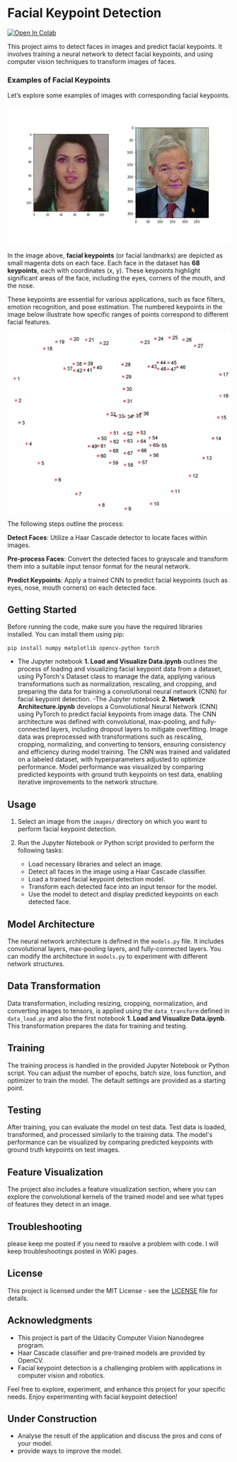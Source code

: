 # Facial Keypoint Detection

<a target="_blank" href="https://colab.research.google.com/github/hhosseinian/Face_Recognition">
  <img src="https://colab.research.google.com/assets/colab-badge.svg" alt="Open In Colab"/>
</a>

This project aims to detect faces in images and predict facial keypoints. It involves training a neural network to detect facial keypoints, and using computer vision techniques to transform images of faces. 

### Examples of Facial Keypoints

Let’s explore some examples of images with corresponding facial keypoints.

![Facial Keypoints Example](images/key_pts_example.png)

In the image above, **facial keypoints** (or facial landmarks) are depicted as small magenta dots on each face. Each face in the dataset has **68 keypoints**, each with coordinates (x, y). These keypoints highlight significant areas of the face, including the eyes, corners of the mouth, and the nose.

These keypoints are essential for various applications, such as face filters, emotion recognition, and pose estimation. The numbered keypoints in the image below illustrate how specific ranges of points correspond to different facial features.

![Numbered Facial Landmarks](images/landmarks_numbered.jpg)


The following steps outline the process:

**Detect Faces**: Utilize a Haar Cascade detector to locate faces within images.

**Pre-process Faces**: Convert the detected faces to grayscale and transform them into a suitable input tensor format for the neural network.

**Predict Keypoints**: Apply a trained CNN to predict facial keypoints (such as eyes, nose, mouth corners) on each detected face.

## Getting Started

Before running the code, make sure you have the required libraries installed. You can install them using pip:
```
pip install numpy matplotlib opencv-python torch
```

- The Jupyter notebook **1. Load and Visualize Data.ipynb** outlines the process of loading and visualizing facial keypoint data from a dataset, using PyTorch's Dataset class to manage the data, applying various transformations such as normalization, rescaling, and cropping, and preparing the data for training a convolutional neural network (CNN) for facial keypoint detection.
-The Jupyter notebook **2. Network Architecture.ipynb** develops a Convolutional Neural Network (CNN) using PyTorch to predict facial keypoints from image data. The CNN architecture was defined with convolutional, max-pooling, and fully-connected layers, including dropout layers to mitigate overfitting. Image data was preprocessed with transformations such as rescaling, cropping, normalizing, and converting to tensors, ensuring consistency and efficiency during model training. The CNN was trained and validated on a labeled dataset, with hyperparameters adjusted to optimize performance. Model performance was visualized by comparing predicted keypoints with ground truth keypoints on test data, enabling iterative improvements to the network structure.



## Usage

1. Select an image from the `images/` directory on which you want to perform facial keypoint detection.

2. Run the Jupyter Notebook or Python script provided to perform the following tasks:

   - Load necessary libraries and select an image.
   - Detect all faces in the image using a Haar Cascade classifier.
   - Load a trained facial keypoint detection model.
   - Transform each detected face into an input tensor for the model.
   - Use the model to detect and display predicted keypoints on each detected face.

## Model Architecture

The neural network architecture is defined in the `models.py` file. It includes convolutional layers, max-pooling layers, and fully-connected layers. You can modify the architecture in `models.py` to experiment with different network structures.

## Data Transformation

Data transformation, including resizing, cropping, normalization, and converting images to tensors, is applied using the `data_transform` defined in `data_load.py` and also the first notebook **1. Load and Visualize Data.ipynb**. This transformation prepares the data for training and testing.

## Training

The training process is handled in the provided Jupyter Notebook or Python script. You can adjust the number of epochs, batch size, loss function, and optimizer to train the model. The default settings are provided as a starting point.

## Testing

After training, you can evaluate the model on test data. Test data is loaded, transformed, and processed similarly to the training data. The model's performance can be visualized by comparing predicted keypoints with ground truth keypoints on test images.

## Feature Visualization

The project also includes a feature visualization section, where you can explore the convolutional kernels of the trained model and see what types of features they detect in an image.

## Troubleshooting
please keep me posted if you need to reaolve a problem with code. I will keep troubleshootings posted in WiKi pages.
## License

This project is licensed under the MIT License - see the [LICENSE](LICENSE) file for details.

## Acknowledgments

- This project is part of the Udacity Computer Vision Nanodegree program.
- Haar Cascade classifier and pre-trained models are provided by OpenCV.
- Facial keypoint detection is a challenging problem with applications in computer vision and robotics.

Feel free to explore, experiment, and enhance this project for your specific needs. Enjoy experimenting with facial keypoint detection!

## Under Construction
- Analyse the result of the application and discuss the pros and cons of your model.
- provide ways to improve the model.

